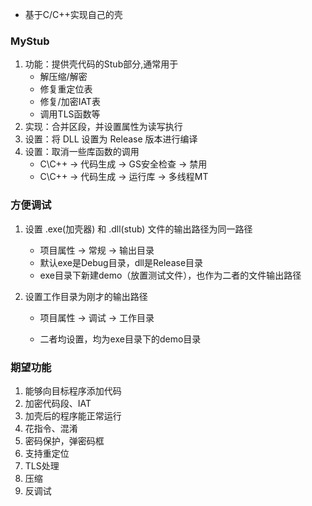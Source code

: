 - 基于C/C++实现自己的壳

### MyStub

1. 功能：提供壳代码的Stub部分,通常用于
    - 解压缩/解密
    - 修复重定位表
    - 修复/加密IAT表
    - 调用TLS函数等
2. 实现：合并区段，并设置属性为读写执行
3. 设置：将 DLL 设置为 Release 版本进行编译
4. 设置：取消一些库函数的调用
    - C\C++ -> 代码生成 -> GS安全检查 -> 禁用
    - C\C++ -> 代码生成 -> 运行库 -> 多线程MT

### 方便调试

1. 设置 .exe(加壳器) 和 .dll(stub) 文件的输出路径为同一路径

    - 项目属性 -> 常规 -> 输出目录
    - 默认exe是Debug目录，dll是Release目录
    - exe目录下新建demo（放置测试文件），也作为二者的文件输出路径

2. 设置工作目录为刚才的输出路径

    - 项目属性 -> 调试 -> 工作目录

    - 二者均设置，均为exe目录下的demo目录

        

### 期望功能

1. 能够向目标程序添加代码
2. 加密代码段、IAT
3. 加壳后的程序能正常运行
4. 花指令、混淆
5. 密码保护，弹密码框 
6. 支持重定位
7. TLS处理
8. 压缩
9. 反调试